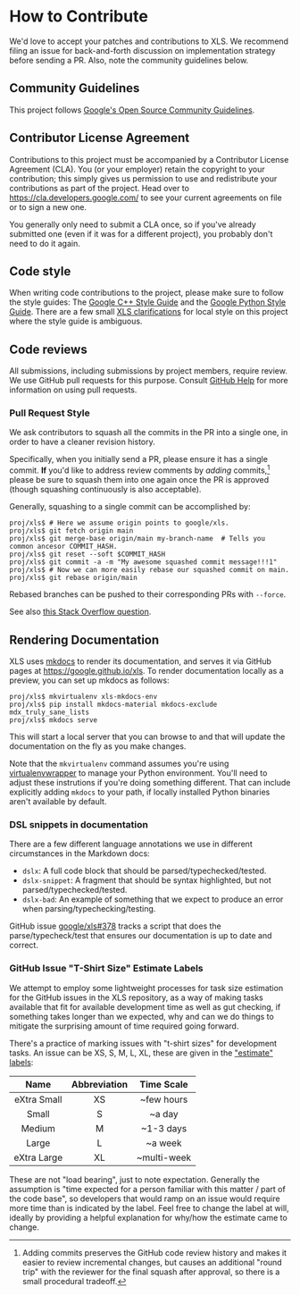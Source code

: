 # How to Contribute

We'd love to accept your patches and contributions to XLS. We recommend filing
an issue for back-and-forth discussion on implementation strategy before sending
a PR. Also, note the community guidelines below.

## Community Guidelines

This project follows
[Google's Open Source Community Guidelines](https://opensource.google/conduct/).

## Contributor License Agreement

Contributions to this project must be accompanied by a Contributor License
Agreement (CLA). You (or your employer) retain the copyright to your
contribution; this simply gives us permission to use and redistribute your
contributions as part of the project. Head over to
<https://cla.developers.google.com/> to see your current agreements on file or
to sign a new one.

You generally only need to submit a CLA once, so if you've already submitted one
(even if it was for a different project), you probably don't need to do it
again.

## Code style

When writing code contributions to the project, please make sure to follow the
style guides:
The [Google C++ Style Guide](https://google.github.io/styleguide/cppguide.html)
and the
[Google Python Style Guide](https://google.github.io/styleguide/pyguide.html).
There are a few small
[XLS clarifications](https://google.github.io/xls/xls_style/) for local style on
this project where the style guide is ambiguous.

## Code reviews

All submissions, including submissions by project members, require review. We
use GitHub pull requests for this purpose. Consult
[GitHub Help](https://help.github.com/articles/about-pull-requests/) for more
information on using pull requests.

### Pull Request Style

We ask contributors to squash all the commits in the PR into a single one, in
order to have a cleaner revision history.

Specifically, when you initially send a PR, please ensure it has a single
commit. **If** you'd like to address review comments by *adding*
commits,[^why-add] please be sure to squash them into one again once the PR is
approved (though squashing continuously is also acceptable).

[^why-add]: Adding commits preserves the GitHub code review history and makes it
  easier to review incremental changes, but causes an additional "round trip"
  with the reviewer for the final squash after approval, so there is a small
  procedural tradeoff.

Generally, squashing to a single commit can be accomplished by:

```console
proj/xls$ # Here we assume origin points to google/xls.
proj/xls$ git fetch origin main
proj/xls$ git merge-base origin/main my-branch-name  # Tells you common ancesor COMMIT_HASH.
proj/xls$ git reset --soft $COMMIT_HASH
proj/xls$ git commit -a -m "My awesome squashed commit message!!!1"
proj/xls$ # Now we can more easily rebase our squashed commit on main.
proj/xls$ git rebase origin/main
```

Rebased branches can be pushed to their corresponding PRs with `--force`.

See also [this Stack Overflow
question](https://stackoverflow.com/questions/17354353/git-squash-all-commits-in-branch-without-conflicting).

## Rendering Documentation

XLS uses [mkdocs](https://www.mkdocs.org/) to render its documentation, and
serves it via GitHub pages at <https://google.github.io/xls>. To render
documentation locally as a preview, you can set up mkdocs as follows:

```console
proj/xls$ mkvirtualenv xls-mkdocs-env
proj/xls$ pip install mkdocs-material mkdocs-exclude mdx_truly_sane_lists
proj/xls$ mkdocs serve
```

This will start a local server that you can browse to and that will update the
documentation on the fly as you make changes.

Note that the `mkvirtualenv` command assumes you're using
[virtualenvwrapper](https://virtualenvwrapper.readthedocs.io/en/latest/index.html)
to manage your Python environment. You'll need to adjust these instrutions if
you're doing something different. That can include explicitly adding `mkdocs` to
your path, if locally installed Python binaries aren't available by default.

### DSL snippets in documentation

There are a few different language annotations we use in different
circumstances in the Markdown docs:

* `dslx`: A full code block that should be parsed/typechecked/tested.
* `dslx-snippet`: A fragment that should be syntax highlighted, but not
  parsed/typechecked/tested.
* `dslx-bad`: An example of something that we expect to produce an error
  when parsing/typechecking/testing.

GitHub issue [google/xls#378](https://github.com/google/xls/issues/378) tracks
a script that does the parse/typecheck/test that ensures our documentation is
up to date and correct.

### GitHub Issue "T-Shirt Size" Estimate Labels

We attempt to employ some lightweight processes for task size estimation for the
GitHub issues in the XLS repository, as a way of making tasks available that fit
for available development time as well as gut checking, if something takes
longer than we expected, why and can we do things to mitigate the surprising
amount of time required going forward.

There's a practice of marking issues with "t-shirt sizes" for development tasks.
An issue can be XS, S, M, L, XL, these are given in the ["estimate"
labels](https://github.com/google/xls/labels?q=estimate):

| Name        | Abbreviation | Time Scale  |
| :---------: | :----------: | :---------: |
| eXtra Small | XS           | ~few hours  |
| Small       | S            | ~a day      |
| Medium      | M            | ~1-3 days   |
| Large       | L            | ~a week     |
| eXtra Large | XL           | ~multi-week |

These are not "load bearing", just to note expectation. Generally the
assumption is "time expected for a person familiar with this matter / part of
the code base", so developers that would ramp on an issue would require more
time than is indicated by the label. Feel free to change the label at will,
ideally by providing a helpful explanation for why/how the estimate came to
change.
